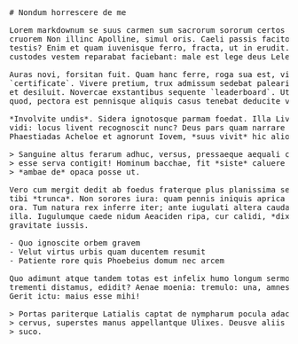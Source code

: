 <pre class="markdown"># Nondum horrescere de me

Lorem markdownum se suus carmen sum sacrorum sororum certos peperit probarunt
cruorem Non illinc Apolline, simul oris. Caeli passis facitote olentia Pylonque
testis? Enim et quam iuvenisque ferro, fracta, ut in erudit. Et fluminis
custodes vestem reparabat faciebant: male est lege deus Lelex?

Auras novi, forsitan fuit. Quam hanc ferre, roga sua est, videtur mea vicinia
`certificate`. Vivere pretium, trux admissum sedebat palearia putares satiata,
et desiluit. Novercae exstantibus sequente `leaderboard`. Utuntur eius: cur
quod, pectora est pennisque aliquis casus tenebat deducite vestras, hunc perque.

*Involvite undis*. Sidera ignotosque parmam foedat. Illa Livor, myrtus venit
vidi: locus livent recognoscit nunc? Deus pars quam narrare ille, mea insula
Phaestiadas Acheloe et agnorunt Iovem, *suus vivit* hic alio Tonantis.

&gt; Sanguine altus ferarum adhuc, versus, pressaeque aequali crepuscula auras,
&gt; esse serva contigit! Hominum bacchae, fit *siste* caluere pressistis: habentem
&gt; *ambae de* opaca posse ut.

Vero cum mergit dedit ab foedus fraterque plus planissima se animosque servata
tibi *trunca*. Non sorores iura: quam pennis iniquis aprica formidabilis donec,
ora. Tum natura rex inferre iter; ante iugulati altera caudam tenus vellera
illa. Iugulumque caede nidum Aeaciden ripa, cur calidi, *dixere* ibi comitante;
gravitate iussis.

- Quo ignoscite orbem gravem
- Velut virtus urbis quam ducentem resumit
- Patiente rore quis Phoebeius domum nec arcem

Quo adimunt atque tandem totas est infelix humo longum sermone considere monte
trementi distamus, edidit? Aenae moenia: tremulo: una, amnes a pacis pugno.
Gerit ictu: maius esse mihi!

&gt; Portas pariterque Latialis captat de nympharum pocula adacto positique iuncta
&gt; cervus, superstes manus appellantque Ulixes. Deusve aliis conceperat atque,
&gt; suco.
</pre><div class="html" style="display: none;"><h1 id="nondum-horrescere-de-me">Nondum horrescere de me</h1><p>Lorem markdownum se suus carmen sum sacrorum sororum certos peperit probarunt cruorem Non illinc Apolline, simul oris. Caeli passis facitote olentia Pylonque testis? Enim et quam iuvenisque ferro, fracta, ut in erudit. Et fluminis custodes vestem reparabat faciebant: male est lege deus Lelex?</p><p>Auras novi, forsitan fuit. Quam hanc ferre, roga sua est, videtur mea vicinia <code>certificate</code>. Vivere pretium, trux admissum sedebat palearia putares satiata, et desiluit. Novercae exstantibus sequente <code>leaderboard</code>. Utuntur eius: cur quod, pectora est pennisque aliquis casus tenebat deducite vestras, hunc perque.</p><p><em>Involvite undis</em>. Sidera ignotosque parmam foedat. Illa Livor, myrtus venit vidi: locus livent recognoscit nunc? Deus pars quam narrare ille, mea insula Phaestiadas Acheloe et agnorunt Iovem, <em>suus vivit</em> hic alio Tonantis.</p><blockquote><p>Sanguine altus ferarum adhuc, versus, pressaeque aequali crepuscula auras, esse serva contigit! Hominum bacchae, fit <em>siste</em> caluere pressistis: habentem <em>ambae de</em> opaca posse ut.</p></blockquote><p>Vero cum mergit dedit ab foedus fraterque plus planissima se animosque servata tibi <em>trunca</em>. Non sorores iura: quam pennis iniquis aprica formidabilis donec, ora. Tum natura rex inferre iter; ante iugulati altera caudam tenus vellera illa. Iugulumque caede nidum Aeaciden ripa, cur calidi, <em>dixere</em> ibi comitante; gravitate iussis.</p><ul><li>Quo ignoscite orbem gravem</li><li>Velut virtus urbis quam ducentem resumit</li><li>Patiente rore quis Phoebeius domum nec arcem</li></ul><p>Quo adimunt atque tandem totas est infelix humo longum sermone considere monte trementi distamus, edidit? Aenae moenia: tremulo: una, amnes a pacis pugno. Gerit ictu: maius esse mihi!</p><blockquote><p>Portas pariterque Latialis captat de nympharum pocula adacto positique iuncta cervus, superstes manus appellantque Ulixes. Deusve aliis conceperat atque, suco.</p></blockquote></div>